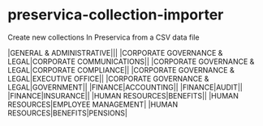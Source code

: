 # preservica-collection-importer
Create new collections In Preservica from a CSV data file


|GENERAL & ADMINISTRATIVE|||
|CORPORATE GOVERNANCE & LEGAL|CORPORATE COMMUNICATIONS||
|CORPORATE GOVERNANCE & LEGAL|CORPORATE COMPLIANCE||
|CORPORATE GOVERNANCE & LEGAL|EXECUTIVE OFFICE||
|CORPORATE GOVERNANCE & LEGAL|GOVERNMENT||
|FINANCE|ACCOUNTING||
|FINANCE|AUDIT||
|FINANCE|INSURANCE||
|HUMAN RESOURCES|BENEFITS||
|HUMAN RESOURCES|EMPLOYEE MANAGEMENT|
|HUMAN RESOURCES|BENEFITS|PENSIONS|
